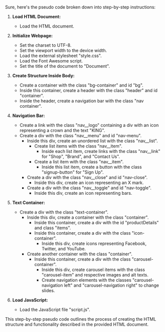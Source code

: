 Sure, here's the pseudo code broken down into step-by-step instructions:

1. **Load HTML Document:**
   - Load the HTML document.

2. **Initialize Webpage:**
   - Set the charset to UTF-8.
   - Set the viewport width to the device width.
   - Load the external stylesheet "style.css".
   - Load the Font Awesome script.
   - Set the title of the document to "Document".

3. **Create Structure Inside Body:**
   - Create a container with the class "bg-container" and id "bg".
   - Inside this container, create a header with the class "header" and id "container".
   - Inside the header, create a navigation bar with the class "nav container".

4. **Navigation Bar:**
   - Create a link with the class "nav__logo" containing a div with an icon representing a crown and the text "KING".
   - Create a div with the class "nav__menu" and id "nav-menu".
     - Inside this div, create an unordered list with the class "nav__list".
       - Create list items with the class "nav__item".
         - Inside each list item, create links with the class "nav__link" for "Shop", "Brand", and "Contact Us".
       - Create a list item with the class "nav__item".
         - Inside this list item, create a button with the class "signup-button" for "Sign Up".
     - Create a div with the class "nav__close" and id "nav-close".
       - Inside this div, create an icon representing an X mark.
     - Create a div with the class "nav__toggle" and id "nav-toggle".
       - Inside this div, create an icon representing bars.

5. **Text Container:**
   - Create a div with the class "text-container".
     - Inside this div, create a container with the class "container".
       - Inside this container, create a div with the id "productDetails" and class "items".
       - Inside this container, create a div with the class "icon-container".
         - Inside this div, create icons representing Facebook, Twitter, and YouTube.
     - Create another container with the class "container".
       - Inside this container, create a div with the class "carousel-container".
         - Inside this div, create carousel items with the class "carousel-item" and respective images and alt texts.
         - Create navigation elements with the classes "carousel-navigation left" and "carousel-navigation right" to change slides.

6. **Load JavaScript:**
   - Load the JavaScript file "script.js".

This step-by-step pseudo code outlines the process of creating the HTML structure and functionality described in the provided HTML document.
